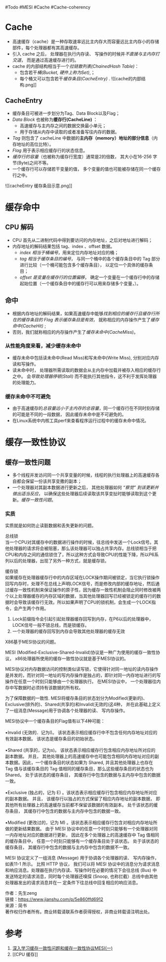 #Todo #MESI #Cache #Cache-coherency

# Cache

- 高速缓存（cache）是一种存取速率远比主内存大而容量远比主内存小的存储部件，每个处理器都有其高速缓存。
- 引入 cache 之后， 处理器在执行内存读、 写操作的时候并*不直接与主内存打交道*， 而是通过高速缓存进行的。
- cache 的内部结构相当于一个*拉链散列表(ChainedHash Table)*：
	- 包含若干*桶(Bucket, 硬件上称为Set)*,；
	- 每个桶又可以包含若干*缓存条目(CacheEntry)* .
![[cache的内部结构.png]]

## CacheEntry
 - 缓存条目可被进一步划分为Tag、Data Block以及Flag；
 - *Data Block* 也被称为**缓存行(CacheLine)** ：
	 - 高速缓存与主内存之间的数据交换最小单元；
	 - 用于存储从内存中读取的或者准备写往内存的数据。 
 - *Tag* 则包含了 cacheLine 中数据的**主内存（memory）地址的部分信息**（内存地址的高位比特）。
 - *Flag* 用于表示相应缓存行的状态信息。 
 - *缓存行的容量*（也被称为缓存行宽度）通常是2的倍数， 其大小在16-256 字节(Byte)之间不等。
 - 一个缓存行可以存储若干变量的值， 多个变量的值也可能被存储在同一个缓存行之中。

![[cacheEntry 缓存条目示意.png]]


# 缓存命中
## CPU 解码

- CPU 首先从二进制代码中得到要访问的内存地址，之后对地址进行解码；
- 内存地址的解码结果包括 tag、index 、offset 数据。
	- *index 相当于桶编号*，用来定位内存地址对应的桶；
	- *tag 相当于缓存条目的编号*， 与同一个桶中的各个缓存条目中的 Tag 部分进行比较（一个桶可能包含多个缓存条目）， 以定位一个具体的缓存条目；
	- *offset 是变量在缓存行的位置偏移*， 确定一个变量在一个缓存行中的存储起始位置（一个缓存条目中的缓存行可以用来存储多个变量，）。

## 命中
- 根据内存地址的解码结果，如果高速缓存中能够*找到相应的缓存行且缓存行所在的缓存条目的 Flag 表示缓存条目是有效*， 就称相应的内存操作产生了*缓存命中(CacheHit)* ;
- 否则，我们就称相应的内存操作产生了*缓存未命中(CacheMiss)*。

### 从性能角度来看，减少缓存未命中

- 缓存未命中包括读未命中(Read Miss)和写未命中(Write Miss), 分别对应内存读和写操作。
- 读未命中时， 处理器所需读取的数据会从主内存中加载并被存入相应的缓存行之中。 会*导致处理器停顿(Stall)* 而不能执行其他指令，这不利于发挥处理器的处理能力。

### 缓存未命中不可避免

- 由于高速缓存的*总容量远小于主内存的总容量*，同一个缓存行在不同时刻存储的可能是不同的一段数据， 因此缓存未命中是不可避免的。
- 在Linux系统中内核工具perf来查看程序运行过程中的缓存未命中情况。
  
# 缓存一致性协议

## 缓存一致性问题

- 多个线程并发访问同一个共享变量的时候，线程的执行处理器上的高速缓存各自都会保留一份该共享变撒的副本；
- 一个处理器对其副本数据进行更新之后， 其他处理器如何 *“察觉” 到该更新并做出适当反应*， 以确保这些处理器后续读取该共享变扯时能够读取到这个更新。*缓存一致性问题*。  


### 实质

实质就是如何防止读脏数据和丢失更新的问题。 

总线锁  
当一个CPU对其缓存中的数据进行操作的时候，往总线中发送一个Lock信号。其他处理器的请求将会被阻塞，那么该处理器可以独占共享内存。总线锁相当于把CPU和内存之间的通信锁住了，所以这种方式会导致CPU的性能下降，所以P6系列以后的处理器，出现了另外一种方式，就是缓存锁。

缓存锁  
如果缓存在处理器缓存行中的内存区域在LOCK操作期间被锁定，当它执行锁操作回写内存时，处理不在总线上声明LOCK信号，而是修改内部的缓存地址，然后通过缓存一致性机制来保证操作的原子性，因为缓存一致性机制会阻止同时修改被两个以上处理器缓存的内存区域的数据，当其他处理器回写已经被锁定的缓存行的数据时会导致该缓存行无效。所以如果声明了CPU的锁机制，会生成一个LOCK指令，会产生两个作用。

1.  Lock前缀指令会引起引起处理器缓存回写到内存，在P6以后的处理器中，LOCK信号一般不锁总线，而是锁缓存。
2.  一个处理器的缓存回写到内存会导致其他处理器的缓存无效

X86基于MESI协议的问题。

MESI (Modified-Exclusive-Shared-Invalid)协议是一种广为使用的缓存一致性协议， x86处理器所使用的缓存一致性协议就是基于MESI协议的。

MESI协议对内存数据访问的控制类似读写锁，它使得针对同一地址的读内存操作是并发的，而针对同一地址的写内存操作是独占的，即针对同一内存地址进行的写操作在任意一个时刻只能够由一个处理器执行。 在MESI协议中， 一个处理器往内存中写数据时必须持有该数据的所有权。

为了保障数据的一致性. MESI将缓存条目的状态划分为Modified(更新的)、Exclusive(排外的)、Shared(共享的)和Invalid(无效的)这4种， 并在此基础上定义了一组消息(Message)用于协调各个处理器的读、 写内存操作。

MESI协议中一个缓存条目的Flag值有以下4种可能：  
​  
•Invalid (无效的．记为I)。 该状态表示相应缓存行中不包含任何内存地址对应的有效副本数据。 该状态是缓存条目的初始状态。  
​  
•Shared (共享的，记为s)。 该状态表示相应缓存行包含相应内存地址所对应的 副本数据。 并且， 其他处理器上的高速缓存中也可能包含相同内存地址对应的副本数据。因此，一个缓存条目的状态如果为 Shared, 并且其他处理器上也存在 Tag 值与该缓存条目的 Tag 值相同的缓存条目，那么这些缓存条目的状态也为 Shared。 处于该状态的缓存条目， 其缓存行中包含的数据与主内存中包含的数据一致。  
​  
•Exclusive (独占的，记为 E) 。该状态表示相应缓存行包含相应内存地址所对应 的副本数据。 并且， 该缓存行以独占的方式保留了相应内存地址的副本数据， 即 其他所有处理器上的高速缓存当前都不保留该数据的有效副本。 处千该状态的缓 存条目， 其缓存行中包含的数据与主内存中包含的数据一致。  
​  
•Modified (更改过的，记为 M) 。该状态表示相应缓存行包含对相应内存地址所做的更新结果数据。 由于 MESI 协议中的任意一个时刻只能够有一个处理器对同一内存地址对应的数据进行更新， 因此在多个处理器上的高速缓存中 Tag 值相同 的缓存条目中， 任意一个时刻只能够有一个缓存条目处于该状态。 处于该状态的 缓存条目， 其缓存行中包含的数据与主内存中包含的数据不一致。</pre>

MESI 协议定义了一组消息 (Message) 用于协调各个处理器的读、 写内存操作，如表11-1 所示。 比照 HTTP 协议， 我们可以将 MESI 协议中的消息分为请求消息和响应消息。处理器在执行内存读、写操作时在必要的情况下会往总线 (Bus) 中发送特定的请求消息，同时每个处理器还嗅探 (Snoop, 也称拦截）总线中由其他处理器发出的请求消息并在一 定条件下往总线中回复相应的响应消息。

  
  
作者：先生zeng  
链接：https://www.jianshu.com/p/5e860ffd6912  
来源：简书  
著作权归作者所有。商业转载请联系作者获得授权，非商业转载请注明出处。



# 参考
1. [深入学习缓存一致性问题和缓存一致性协议MESI(一)](https://www.cnblogs.com/dongc/p/12271042.html)
2. [[CPU 缓存]]